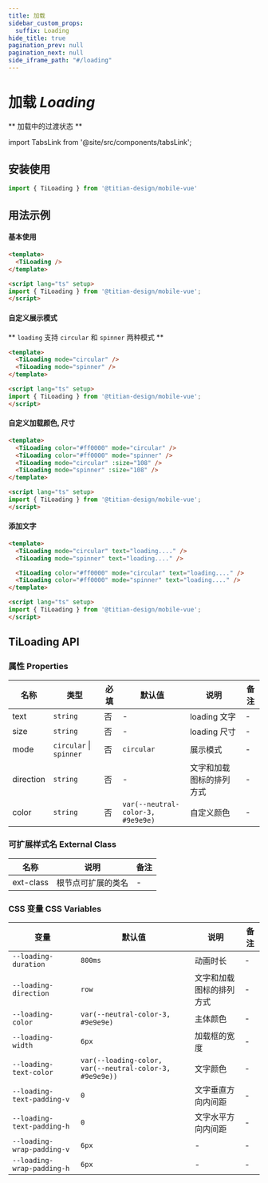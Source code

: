 ```yaml
---
title: 加载
sidebar_custom_props:
  suffix: Loading
hide_title: true
pagination_prev: null
pagination_next: null
side_iframe_path: "#/loading"
---
```


# 加载 _Loading_

** 加载中的过渡状态 **

import TabsLink from '@site/src/components/tabsLink';

<TabsLink id="tiloading-api" />

## 安装使用

```typescript showLineNumbers
import { TiLoading } from '@titian-design/mobile-vue'
```

## 用法示例
#### 基本使用

```html showLineNumbers
<template>
  <TiLoading />
</template>

<script lang="ts" setup>
import { TiLoading } from '@titian-design/mobile-vue';
</script>
```

#### 自定义展示模式

** `loading` 支持 `circular` 和 `spinner` 两种模式 **

```html showLineNumbers
<template>
  <TiLoading mode="circular" />
  <TiLoading mode="spinner" />
</template>

<script lang="ts" setup>
import { TiLoading } from '@titian-design/mobile-vue';
</script>
```

#### 自定义加载颜色, 尺寸

```html showLineNumbers
<template>
  <TiLoading color="#ff0000" mode="circular" />
  <TiLoading color="#ff0000" mode="spinner" />
  <TiLoading mode="circular" :size="108" />
  <TiLoading mode="spinner" :size="108" />
</template>

<script lang="ts" setup>
import { TiLoading } from '@titian-design/mobile-vue';
</script>
```

#### 添加文字

```html showLineNumbers
<template>
  <TiLoading mode="circular" text="loading...." />
  <TiLoading mode="spinner" text="loading...." />

  <TiLoading color="#ff0000" mode="circular" text="loading...." />
  <TiLoading color="#ff0000" mode="spinner" text="loading...." />
</template>

<script lang="ts" setup>
import { TiLoading } from '@titian-design/mobile-vue';
</script>
```

## TiLoading API

### 属性 **Properties**

| 名称      | 类型     | 必填 | 默认值     | 说明                                    | 备注 |
| --------- | -------- | ---- | ---------- | --------------------------------------- | ---- |
| text      | `string` | 否   | -          | loading 文字                            |  -    |
| size      | `string` | 否   | -          | loading 尺寸                            |   -   |
| mode      | `circular` \| `spinner` | 否   | `circular` | 展示模式  |     - |
| direction | `string` | 否   | -  | 文字和加载图标的排列方式 |     - |
| color     | `string` | 否   | `var(--neutral-color-3, #9e9e9e)` | 自定义颜色 | - |

### 可扩展样式名 **External Class**

| 名称     | 说明               | 备注 |
| -------- | ------------------ | ---- |
| ext-class | 根节点可扩展的类名 | -    |

### CSS 变量 **CSS Variables**

| 变量                     | 默认值 | 说明                     | 备注 |
| ------------------------ | -------- | ---------------- | ---- |
| `--loading-duration`       | `800ms` | 动画时长                 | -    |
| `--loading-direction`      | `row` | 文字和加载图标的排列方式 | -    |
| `--loading-color`          | `var(--neutral-color-3, #9e9e9e)` | 主体颜色                 | -    |
| `--loading-width`          | `6px` | 加载框的宽度  | -    |
| `--loading-text-color`     | `var(--loading-color, var(--neutral-color-3, #9e9e9e))` | 文字颜色  | -    |
| `--loading-text-padding-v` | `0`  | 文字垂直方向内间距       | -    |
| `--loading-text-padding-h` | `0` | 文字水平方向内间距       | -    |
| `--loading-wrap-padding-v` | `6px` | - | - |
| `--loading-wrap-padding-h` | `6px` | - | - |

